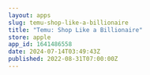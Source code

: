 ```yaml
---
layout: apps
slug: temu-shop-like-a-billionaire
title: "Temu: Shop Like a Billionaire"
store: apple
app_id: 1641486558
date: 2024-07-14T03:49:43Z
published: 2022-08-31T07:00:00Z
---
```

